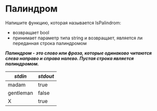 Палиндром<a name="TOP"></a>
===================

Напишите функцию, которая называется IsPalindrom:
  * возвращает bool
  * принимает параметр типа string и возвращает, является ли переданная строка палиндромом

***Палиндром - это слово или фраза, которые одинаково читаются слева направо и справа налево. Пустая строка является палиндромом.***

***stdin***   | ***stdout***
------------- | -------------
madam | true
gentleman | false
X | true
